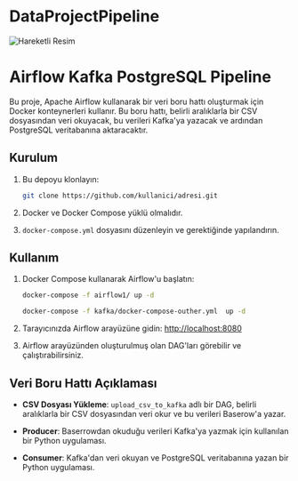 # DataProjectPipeline

![Hareketli Resim](/home/user/İndirilenler/DAG.gif)

# Airflow Kafka PostgreSQL Pipeline

Bu proje, Apache Airflow kullanarak bir veri boru hattı oluşturmak için Docker konteynerleri kullanır. Bu boru hattı, belirli aralıklarla bir CSV dosyasından veri okuyacak, bu verileri Kafka'ya yazacak ve ardından PostgreSQL veritabanına aktaracaktır.

## Kurulum

1. Bu depoyu klonlayın:

    ```bash
    git clone https://github.com/kullanici/adresi.git
    ```

2. Docker ve Docker Compose yüklü olmalıdır.

3. `docker-compose.yml` dosyasını düzenleyin ve gerektiğinde yapılandırın.

## Kullanım

1. Docker Compose kullanarak Airflow'u başlatın:

    ```bash
    docker-compose -f airflow1/ up -d
    ```
     ```bash
     docker-compose -f kafka/docker-compose-outher.yml  up -d
    ```

2. Tarayıcınızda Airflow arayüzüne gidin: [http://localhost:8080](http://localhost:8080)

3. Airflow arayüzünden oluşturulmuş olan DAG'ları görebilir ve çalıştırabilirsiniz.

## Veri Boru Hattı Açıklaması

- **CSV Dosyası Yükleme**: `upload_csv_to_kafka` adlı bir DAG, belirli aralıklarla bir CSV dosyasından veri okur ve bu verileri Baserow'a yazar.
  
  
- **Producer**: Baserrowdan okuduğu verileri Kafka'ya yazmak için kullanılan bir Python uygulaması.
  
- **Consumer**: Kafka'dan veri okuyan ve PostgreSQL veritabanına yazan bir Python uygulaması.





